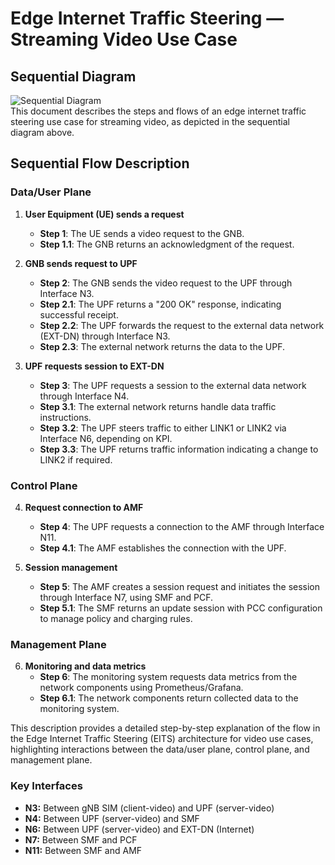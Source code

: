 # Edge Internet Traffic Steering — Streaming Video Use Case

## Sequential Diagram
![Sequential Diagram](Premium-EITS-OAI-TS-Video-UseCase-Sequential-Diagram.png)
<br>
This document describes the steps and flows of an edge internet traffic steering use case for streaming video, as depicted in the sequential diagram above.

## Sequential Flow Description

### Data/User Plane

1. **User Equipment (UE) sends a request**
   - **Step 1**: The UE sends a video request to the GNB.
   - **Step 1.1**: The GNB returns an acknowledgment of the request.

2. **GNB sends request to UPF**
   - **Step 2**: The GNB sends the video request to the UPF through Interface N3.
   - **Step 2.1**: The UPF returns a "200 OK" response, indicating successful receipt.
   - **Step 2.2**: The UPF forwards the request to the external data network (EXT-DN) through Interface N3.
   - **Step 2.3**: The external network returns the data to the UPF.

3. **UPF requests session to EXT-DN**
   - **Step 3**: The UPF requests a session to the external data network through Interface N4.
   - **Step 3.1**: The external network returns handle data traffic instructions.
   - **Step 3.2**: The UPF steers traffic to either LINK1 or LINK2 via Interface N6, depending on KPI.
   - **Step 3.3**: The UPF returns traffic information indicating a change to LINK2 if required.

### Control Plane

4. **Request connection to AMF**
   - **Step 4**: The UPF requests a connection to the AMF through Interface N11.
   - **Step 4.1**: The AMF establishes the connection with the UPF.

5. **Session management**
   - **Step 5**: The AMF creates a session request and initiates the session through Interface N7, using SMF and PCF.
   - **Step 5.1**: The SMF returns an update session with PCC configuration to manage policy and charging rules.

### Management Plane

6. **Monitoring and data metrics**
   - **Step 6**: The monitoring system requests data metrics from the network components using Prometheus/Grafana.
   - **Step 6.1**: The network components return collected data to the monitoring system.

This description provides a detailed step-by-step explanation of the flow in the Edge Internet Traffic Steering (EITS) architecture for video use cases, highlighting interactions between the data/user plane, control plane, and management plane.

### Key Interfaces
- **N3:** Between gNB SIM (client-video) and UPF (server-video)
- **N4:** Between UPF (server-video) and SMF
- **N6:** Between UPF (server-video) and EXT-DN (Internet)
- **N7:** Between SMF and PCF
- **N11:** Between SMF and AMF
